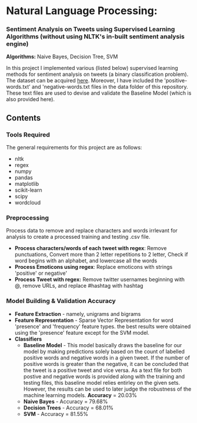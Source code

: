 # Natural Language Processing:
### Sentiment Analysis on Tweets using Supervised Learning Algorithms (without using NLTK's in-built sentiment analysis engine)

**Algorithms:** Naive Bayes, Decision Tree, SVM

In this project I implemented various (listed below) supervised learning methods for sentiment analysis on tweets (a binary classification problem). The dataset can be acquired [here](https://datahack.analyticsvidhya.com/contest/practice-problem-twitter-sentiment-analysis/). Moreover, I have included the 'positive-words.txt' and 'negative-words.txt files in the data folder of this repository. These text files are used to devise and validate the Baseline Model (which is also provided here).

## Contents

### Tools Required
The general requirements for this project are as follows:
- nltk
- regex
- numpy
- pandas
- matplotlib
- scikit-learn
- scipy
- wordcloud
### Preprocessing
Process data to remove and replace characters and words irrlevant for analysis to create a processed training and testing .csv file.
- **Process characters/words of each tweet with regex**: Remove punctuations, Convert more than 2 letter repetitions to 2 letter, Check if word begins with an alphabet, and lowercase all the words
- **Process Emoticons using regex**: Replace emoticons with strings 'positive' or negative'
- **Process Tweet with regex:** Remove twitter usernames beginning with @, remove URLs, and replace #hashtag with hashtag

### Model Building & Validation Accuracy

- **Feature Extraction** - namely, unigrams and bigrams
- **Feature Representation** - Sparse Vector Representation for word 'presence' and 'frequency' feature types. the best results were obtained using the 'presence' feature except for the SVM model.
- **Classifiers**
    - **Baseline Model** - This model basically draws the baseline for our model by making predictions solely based on the count of labelled positive words and negative words in a given tweet. If the number of positive words is greater than the negative, it can be concluded that the tweet is a positive tweet and vice versa. As a text file for both postive and negative words is provided along with the training and testing files, this baseline model relies entirley on the given sets. However, the results can be used to later judge the robustness of the machine learning models. **Accuracy** = 20.03%
    - **Naive Bayes** - Accuracy = 79.68%
    - **Decision Trees** - Accuracy = 68.01%
    - **SVM** - Accuracy = 81.55% 
